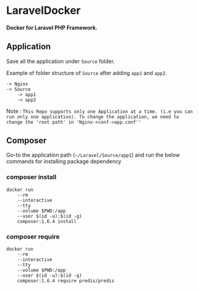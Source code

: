 # LaravelDocker

#### Docker for Laravel PHP Framework.

## Application
Save all the application under `Source` folder. 

Example of folder structure of `Source` after adding `app1` and `app2`.
```
-> Nginx
-> Source
    -> app1
    -> app2
```

Note : `This Repo supports only one Application at a time. (i.e you can run only one application).
To change the application, we need to change the 'root path' in 'Nginx->conf->app.conf''`

## Composer
Go-to the application path (`~/Laravel/Source/app1`) and run the below commands for installing package dependency

### composer install
```
docker run
    --rm
    --interactive
    --tty
    --volume $PWD:/app
    --user $(id -u):$(id -g)
    composer:1.6.4 install
```

### composer require
```
docker run
    --rm
    --interactive
    --tty
    --volume $PWD:/app
    --user $(id -u):$(id -g)
    composer:1.6.4 require predis/predis
```